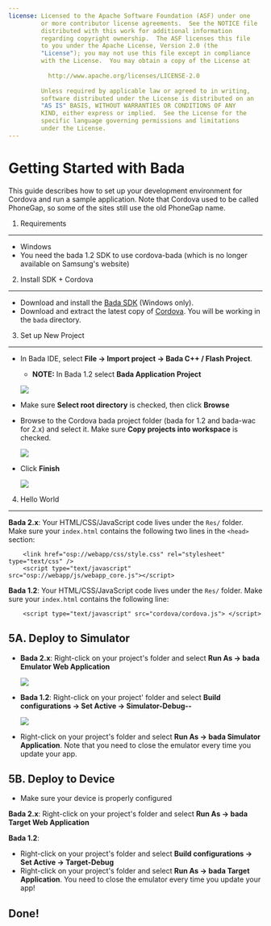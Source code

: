 ```yaml
---
license: Licensed to the Apache Software Foundation (ASF) under one
         or more contributor license agreements.  See the NOTICE file
         distributed with this work for additional information
         regarding copyright ownership.  The ASF licenses this file
         to you under the Apache License, Version 2.0 (the
         "License"); you may not use this file except in compliance
         with the License.  You may obtain a copy of the License at
         
           http://www.apache.org/licenses/LICENSE-2.0
         
         Unless required by applicable law or agreed to in writing,
         software distributed under the License is distributed on an
         "AS IS" BASIS, WITHOUT WARRANTIES OR CONDITIONS OF ANY
         KIND, either express or implied.  See the License for the
         specific language governing permissions and limitations
         under the License.
---
```


Getting Started with Bada
=========================

This guide describes how to set up your development environment for Cordova and run a sample application.  Note that Cordova used to be called PhoneGap, so some of the sites still use the old PhoneGap name.

1. Requirements
---------------

- Windows
- You need the bada 1.2 SDK to use cordova-bada (which is no longer available on Samsung's website)

2. Install SDK + Cordova
-------------------------

- Download and install the [Bada SDK](http://developer.bada.com) (Windows only).
- Download and extract the latest copy of [Cordova](http://phonegap.com/download). You will be working in the `bada` directory.

3. Set up New Project
--------------------
- In Bada IDE, select __File &rarr; Import project &rarr; Bada C++ / Flash Project__.
    - __NOTE:__ In Bada 1.2 select __Bada Application Project__

    ![](img/guide/getting-started/bada/import_bada_project.png)

- Make sure __Select root directory__ is checked, then click __Browse__
- Browse to the Cordova bada project folder (bada for 1.2 and bada-wac for 2.x) and select it. Make sure __Copy projects into workspace__ is checked.

    ![](img/guide/getting-started/bada/import_bada_project.png)

- Click __Finish__

    ![](img/guide/getting-started/bada/bada_project.png)

4. Hello World
--------------

**Bada 2.x**: Your HTML/CSS/JavaScript code lives under the `Res/` folder. Make sure your `index.html` contains the following two lines in the `<head>` section:

        <link href="osp://webapp/css/style.css" rel="stylesheet" type="text/css" />
        <script type="text/javascript" src="osp://webapp/js/webapp_core.js"></script>

**Bada 1.2**: Your HTML/CSS/JavaScript code lives under the `Res/` folder. Make sure your `index.html` contains the following line:

        <script type="text/javascript" src="cordova/cordova.js"> </script>

5A. Deploy to Simulator
-----------------------

- **Bada 2.x**: Right-click on your project's folder and select __Run As &rarr; bada Emulator Web Application__

    ![](img/guide/getting-started/bada/bada_1_run.png)

- **Bada 1.2**: Right-click on your project' folder and select __Build configurations &rarr; Set Active &rarr; Simulator-Debug--__

    ![](img/guide/getting-started/bada/bada_set_target.png)

- Right-click on your project's folder and select __Run As &rarr; bada Simulator Application__. Note that you need to close the emulator every time you update your app.

5B. Deploy to Device
--------------------

- Make sure your device is properly configured

**Bada 2.x**: Right-click on your project's folder and select __Run As &rarr; bada Target Web Application__

**Bada 1.2**:
- Right-click on your project's folder and select __Build configurations &rarr; Set Active &rarr; Target-Debug__
- Right-click on your project's folder and select __Run As &rarr; bada Target Application__. You need to close the emulator every time you update your app!

Done!
-----
